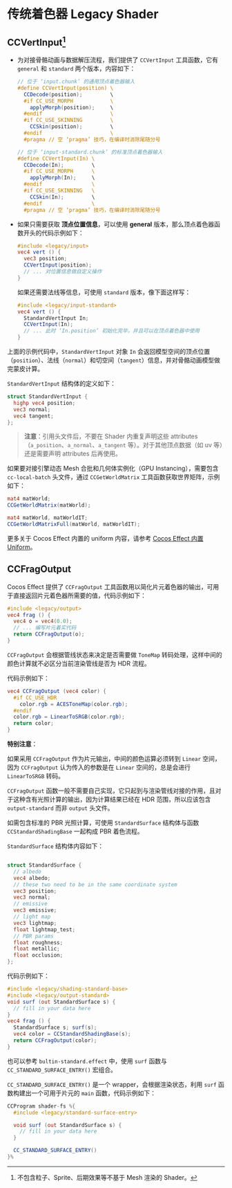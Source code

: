 # 传统着色器 Legacy Shader

## CCVertInput[^1]

- 为对接骨骼动画与数据解压流程，我们提供了 `CCVertInput` 工具函数，它有 `general` 和 `standard` 两个版本，内容如下：

  ```glsl
  // 位于 ‘input.chunk’ 的通用顶点着色器输入
  #define CCVertInput(position) \
    CCDecode(position);         \
    #if CC_USE_MORPH            \
      applyMorph(position);     \
    #endif                      \
    #if CC_USE_SKINNING         \
      CCSkin(position);         \
    #endif                      \
    #pragma // 空 ‘pragma’ 技巧，在编译时消除尾随分号
  
  // 位于 ‘input-standard.chunk’ 的标准顶点着色器输入
  #define CCVertInput(In) \
    CCDecode(In);         \
    #if CC_USE_MORPH      \
      applyMorph(In);     \
    #endif                \
    #if CC_USE_SKINNING   \
      CCSkin(In);         \
    #endif                \
    #pragma // 空 ‘pragma’ 技巧，在编译时消除尾随分号

  ```

- 如果只需要获取 **顶点位置信息**，可以使用 **general** 版本，那么顶点着色器函数开头的代码示例如下：

  ```glsl
  #include <legacy/input>
  vec4 vert () {
    vec3 position;
    CCVertInput(position);
    // ... 对位置信息做自定义操作
  }
  ```

  如果还需要法线等信息，可使用 `standard` 版本，像下面这样写：

  ```glsl
  #include <legacy/input-standard>
  vec4 vert () {
    StandardVertInput In;
    CCVertInput(In);
    // ... 此时 ‘In.position’ 初始化完毕，并且可以在顶点着色器中使用
  }
  ```

上面的示例代码中，`StandardVertInput` 对象 `In` 会返回模型空间的顶点位置（`position`）、法线（`normal`）和切空间（`tangent`）信息，并对骨骼动画模型做完蒙皮计算。

`StandardVertInput` 结构体的定义如下：

```glsl
struct StandardVertInput {
  highp vec4 position;
  vec3 normal;
  vec4 tangent;
};
```

> **注意**：引用头文件后，不要在 Shader 内重复声明这些 attributes（`a_position`、`a_normal`、`a_tangent` 等）。对于其他顶点数据（如 uv 等）还是需要声明 attributes 后再使用。

如果要对接引擎动态 Mesh 合批和几何体实例化（GPU Instancing），需要包含 `cc-local-batch` 头文件，通过 `CCGetWorldMatrix` 工具函数获取世界矩阵，示例如下：

```glsl
mat4 matWorld;
CCGetWorldMatrix(matWorld);

mat4 matWorld, matWorldIT;
CCGetWorldMatrixFull(matWorld, matWorldIT);
```

更多关于 Cocos Effect 内置的 uniform 内容，请参考 [Cocos Effect 内置 Uniform](uniform.md)。

## CCFragOutput

Cocos Effect 提供了 `CCFragOutput` 工具函数用以简化片元着色器的输出，可用于直接返回片元着色器所需要的值，代码示例如下：

```glsl
#include <legacy/output>
vec4 frag () {
  vec4 o = vec4(0.0);
  // ... 编写片元着实代码
  return CCFragOutput(o);
}
```

`CCFragOutput` 会根据管线状态来决定是否需要做 `ToneMap` 转码处理，这样中间的颜色计算就不必区分当前渲染管线是否为 HDR 流程。

代码示例如下：

```glsl
vec4 CCFragOutput (vec4 color) {
  #if CC_USE_HDR
    color.rgb = ACESToneMap(color.rgb);
  #endif
  color.rgb = LinearToSRGB(color.rgb);
  return color;
}
```

**特别注意**：

如果采用 `CCFragOutput` 作为片元输出，中间的颜色运算必须转到 `Linear` 空间，因为 `CCFragOutput` 认为传入的参数是在 `Linear` 空间的，总是会进行 `LinearToSRGB` 转码。

`CCFragOutput` 函数一般不需要自己实现，它只起到与渲染管线对接的作用，且对于这种含有光照计算的输出，因为计算结果已经在 HDR 范围，所以应该包含 `output-standard` 而非 `output` 头文件。

如需包含标准的 PBR 光照计算，可使用 `StandardSurface` 结构体与函数 `CCStandardShadingBase` 一起构成 PBR 着色流程。

`StandardSurface` 结构体内容如下：

```glsl

struct StandardSurface {
  // albedo
  vec4 albedo;
  // these two need to be in the same coordinate system
  vec3 position;
  vec3 normal;
  // emissive
  vec3 emissive;
  // light map
  vec3 lightmap;
  float lightmap_test;
  // PBR params
  float roughness;
  float metallic;
  float occlusion;
};
```

代码示例如下：

```glsl
#include <legacy/shading-standard-base>
#include <legacy/output-standard>
void surf (out StandardSurface s) {
  // fill in your data here
}
vec4 frag () {
  StandardSurface s; surf(s);
  vec4 color = CCStandardShadingBase(s);
  return CCFragOutput(color);
}
```

也可以参考 `bultin-standard.effect` 中，使用 `surf` 函数与 `CC_STANDARD_SURFACE_ENTRY()` 宏组合。

`CC_STANDARD_SURFACE_ENTRY()` 是一个 wrapper，会根据渲染状态，利用 `surf` 函数构建出一个可用于片元的 `main` 函数，代码示例如下：

```glsl
CCProgram shader-fs %{
  #include <legacy/standard-surface-entry>

  void surf (out StandardSurface s) {
    // fill in your data here
  }

  CC_STANDARD_SURFACE_ENTRY()
}%
```

[^1]: 不包含粒子、Sprite、后期效果等不基于 Mesh 渲染的 Shader。
